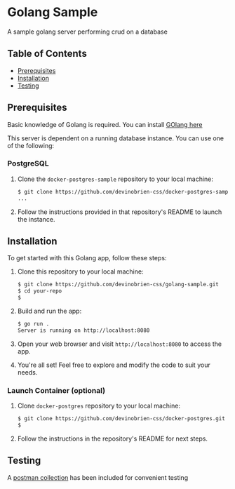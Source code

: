 # Golang Sample

A sample golang server performing crud on a database

## Table of Contents

- [Prerequisites](#prerequisites)
- [Installation](#installation)
- [Testing](#testing)

## Prerequisites

Basic knowledge of Golang is required. You can install [GOlang here](https://go.dev/doc/install)

This server is dependent on a running database instance. You can use one of the following:

### PostgreSQL

1. Clone the `docker-postgres-sample` repository to your local machine:

    ```bash
    $ git clone https://github.com/devinobrien-css/docker-postgres-sample.git
    ...
    ```

2. Follow the instructions provided in that repository's README to launch the instance.

## Installation

To get started with this Golang app, follow these steps:

1. Clone this repository to your local machine:

    ```bash
    $ git clone https://github.com/devinobrien-css/golang-sample.git
    $ cd your-repo
    $
    ```

2. Build and run the app:

    ```bash
    $ go run .
    Server is running on http://localhost:8080
    ```

3. Open your web browser and visit `http://localhost:8080` to access the app.
4. You're all set! Feel free to explore and modify the code to suit your needs.

### Launch Container (optional)

1. Clone `docker-postgres` repository to your local machine:

    ```bash
    $ git clone https://github.com/devinobrien-css/docker-postgres.git
    $
    ```

2. Follow the instructions in the repository's README for next steps.

## Testing

A [postman collection](postman-testing.json) has been included for convenient testing
